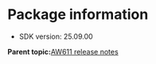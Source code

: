 # Package information

-   SDK version: 25.09.00

**Parent topic:**[AW611 release notes](../topics/aw611-release-notes.md)

